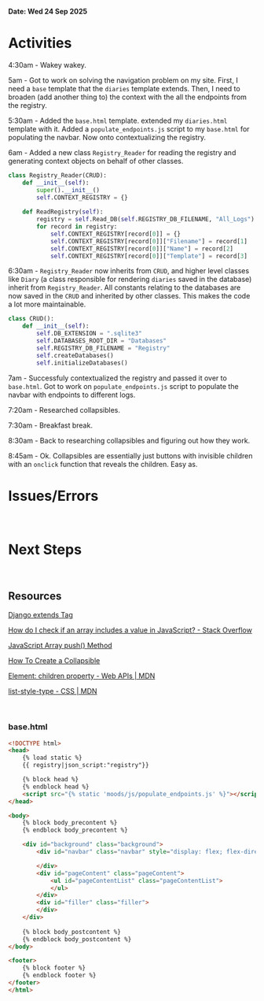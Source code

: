 **Date: Wed 24 Sep 2025**<br>

# Activities

4:30am - Wakey wakey.

5am - Got to work on solving the navigation problem on my site. First, I need a `base` template that the `diaries` template extends. Then, I need to broaden (add another thing to) the context with the all the endpoints from the registry.

5:30am - Added the `base.html` template. extended my `diaries.html` template with it. Added a `populate_endpoints.js` script to my `base.html` for populating the navbar. Now onto contextualizing the registry.

6am - Added a new class `Registry_Reader` for reading the registry and generating context objects on behalf of other classes.

```python
class Registry_Reader(CRUD):
    def __init__(self):
        super().__init__()
        self.CONTEXT_REGISTRY = {}
        
    def ReadRegistry(self):
        registry = self.Read_DB(self.REGISTRY_DB_FILENAME, "All_Logs")        
        for record in registry:
            self.CONTEXT_REGISTRY[record[0]] = {}
            self.CONTEXT_REGISTRY[record[0]]["Filename"] = record[1]
            self.CONTEXT_REGISTRY[record[0]]["Name"] = record[2]
            self.CONTEXT_REGISTRY[record[0]]["Template"] = record[3]
```

6:30am - `Registry_Reader` now inherits from `CRUD`, and higher level classes like `Diary` (a class responsible for rendering `diaries` saved in the database) inherit from `Registry_Reader`. All constants relating to the databases are now saved in the `CRUD` and inherited by other classes. This makes the code a lot more maintainable.

```python
class CRUD():
    def __init__(self):
        self.DB_EXTENSION = ".sqlite3"
        self.DATABASES_ROOT_DIR = "Databases"
        self.REGISTRY_DB_FILENAME = "Registry"
        self.createDatabases()
        self.initializeDatabases()
```

7am - Successfuly contextualized the registry and passed it over to `base.html`. Got to work on `populate_endpoints.js` script to populate the navbar with endpoints to different logs.

7:20am - Researched collapsibles.

7:30am - Breakfast break.

8:30am - Back to researching collapsibles and figuring out how they work.

8:45am - Ok. Collapsibles are essentially just buttons with invisible children with an `onclick` function that reveals the children. Easy as.







# Issues/Errors

<br>

# Next Steps

<br>

## Resources

[Django extends Tag](https://www.w3schools.com/django/django_tags_extends.php)

[How do I check if an array includes a value in JavaScript? - Stack Overflow](https://stackoverflow.com/questions/237104/how-do-i-check-if-an-array-includes-a-value-in-javascript)

[JavaScript Array push() Method](https://www.w3schools.com/jsref/jsref_push.asp)

[How To Create a Collapsible](https://www.w3schools.com/howto/howto_js_collapsible.asp)

[Element: children property - Web APIs | MDN](https://developer.mozilla.org/en-US/docs/Web/API/Element/children)

[list-style-type - CSS | MDN](https://developer.mozilla.org/en-US/docs/Web/CSS/list-style-type)




<br>

### base.html

```html
<!DOCTYPE html>
<head>
    {% load static %}
    {{ registry|json_script:"registry"}}

    {% block head %}
    {% endblock head %}
    <script src="{% static 'moods/js/populate_endpoints.js' %}"></script>
</head>

<body>
    {% block body_precontent %}
    {% endblock body_precontent %}

    <div id="background" class="background">
        <div id="navbar" class="navbar" style="display: flex; flex-direction: column;"> 

        </div> 
        <div id="pageContent" class="pageContent">
            <ul id="pageContentList" class="pageContentList">
            </ul>
        </div>
        <div id="filler" class="filler"> 
        </div>
    </div>
    
    {% block body_postcontent %}
    {% endblock body_postcontent %}
</body>

<footer>
    {% block footer %}
    {% endblock footer %}
</footer>
</html>
```
